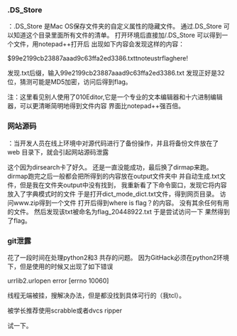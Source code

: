 ### .DS_Store
：.DS_Store 是Mac OS保存文件夹的自定义属性的隐藏文件。
通过.DS_Store 可以知道这个目录里面所有文件的清单。
打开环境后直接加/.DS_Store 可以得到一个文件，用notepad++打开后
出现如下内容会发现这样的内容：


$99e2199cb23887aaad9c63ffa2ed3386.txttnoteustrflaghere!


发现.txt后缀，输入99e2199cb23887aaad9c63ffa2ed3386.txt 发现正好是32位，猜测可能是MD5加密，访问后得到flag。

注：这里看见别人使用了010Editor,它是一个专业的文本编辑器和十六进制编辑器，可以更清晰简明地得到文件内容
界面比notepad++强百倍。


### 网站源码

：当开发人员在线上环境中对源代码进行了备份操作，并且将备份文件放在了 web 目录下，就会引起网站源码泄露


这个因为dirsearch卡了好久。
还是一直没能成功，最后换了dirmap来跑。
dirmap跑完之后一般都会把所得到的内容放在output文件夹中
并自动生成.txt文件，但是我在文件夹output中没有找到，
我重新看了下命令窗口，发现它将内容放入了字典模式时的文件
于是打开dict_mode_dict.txt文件，得到网页目录。
访问www.zip得到一个文件
打开后得到where is flag？的内容。
没有其余任何有用的文件。
然后发现该txt被命名为flag_20448922.txt
于是尝试访问一下
果然得到了flag。


### git泄露
花了一段时间在处理python2和3 共存的问题。
因为GitHack必须在python2环境下，但是使用的时候又出现了如下错误


urrlib2.urlopen error [errno 10060]

线程无端被挂，搜解决办法，但是都没找到具体可行的（我tcl）。

被学长推荐使用scrabble或者dvcs ripper

试一下。


